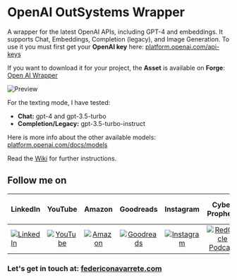 # OpenAI OutSystems Wrapper

A wrapper for the latest OpenAI APIs, including GPT-4 and embeddings. It supports Chat, Embeddings, Completion (legacy), and Image Generation. To use it you must first get your **OpenAI key** here: [platform.openai.com/api-keys](https://platform.openai.com/api-keys)

If you want to download it for your project, the **Asset** is available on **Forge**:
[Open AI Wrapper](https://www.outsystems.com/forge/component-overview/18160/openai-api-wrapper-o11)

![Preview](https://www.outsystems.com/forge/DownloadResource.aspx?FileName=FullSize_16931_Screenshot20240308214554.png)

For the texting mode, I have tested:
- **Chat:** gpt-4 and gpt-3.5-turbo
- **Completion/Legacy:** gpt-3.5-turbo-instruct

Here is more info about the other available models:
[platform.openai.com/docs/models](https://platform.openai.com/docs/models)

Read the [Wiki](https://github.com/FANMixco/openai-outsystems-wrapper/wiki) for further instructions.

## Follow me on

|  LinkedIn  |YouTube|Amazon|Goodreads|Instagram|Cyber Prophets|Sharing Your Stories|TikTok|
|:----------|:------------:|:------------:|:------------:|:------------:|:------------:|:------------:|:------------:|
|[![LinkedIn](https://i.sstatic.net/idQWu.png)](https://www.linkedin.com/in/federiconavarrete)|[![YouTube](https://i.sstatic.net/CFPMR.png)](https://youtube.com/@FedericoNavarrete)|[![Amazon](https://i.sstatic.net/NFOeE.png)](https://www.amazon.com/Federico-Navarrete/e/B08NJTXQRV)|[![Goodreads](https://i.sstatic.net/oBk0g.jpg)](https://www.goodreads.com/author/show/21125413.Federico_Navarrete)|[![Instagram](https://i.sstatic.net/PIfqY.png)](https://www.instagram.com/federico_the_consultant)|[![RedCircle Podcast](https://i.sstatic.net/4XICF.png)](https://redcircle.com/shows/cyber-prophets)|[![RedCircle Podcast](https://i.sstatic.net/4XICF.png)](https://redcircle.com/shows/sharing-your-stories)|[![TikTok](https://i.sstatic.net/pP7X2.png)](https://www.tiktok.com/@federicostories)|

### Let's get in touch at: [federiconavarrete.com](https://federiconavarrete.com)
